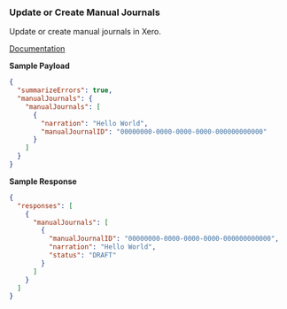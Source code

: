 ### Update or Create Manual Journals

Update or create manual journals in Xero.

[Documentation](https://xeroapi.github.io/xero-node/accounting/index.html#api-Accounting-updateOrCreateManualJournals)

**Sample Payload**
```json
{
  "summarizeErrors": true,
  "manualJournals": {
    "manualJournals": [
      {
        "narration": "Hello World",
        "manualJournalID": "00000000-0000-0000-0000-000000000000"
      }
    ]
  }
}
```

**Sample Response**
```json
{
  "responses": [
    {
      "manualJournals": [
        {
          "manualJournalID": "00000000-0000-0000-0000-000000000000",
          "narration": "Hello World",
          "status": "DRAFT"
        }
      ]
    }
  ]
}
```

